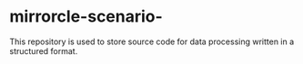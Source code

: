 # mirrorcle-scenario-
This repository is used to store source code for data processing written in a structured format.
